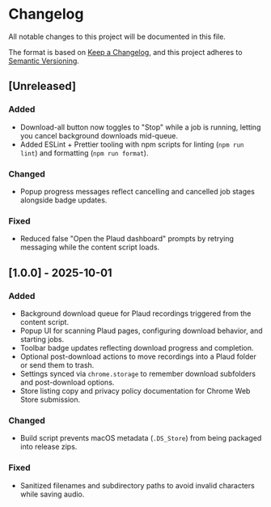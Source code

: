 # Changelog

All notable changes to this project will be documented in this file.

The format is based on [Keep a Changelog](https://keepachangelog.com/en/1.1.0/), and this project adheres to [Semantic Versioning](https://semver.org/spec/v2.0.0.html).

## [Unreleased]

### Added

- Download-all button now toggles to "Stop" while a job is running, letting you cancel background downloads mid-queue.
- Added ESLint + Prettier tooling with npm scripts for linting (`npm run lint`) and formatting (`npm run format`).

### Changed

- Popup progress messages reflect cancelling and cancelled job stages alongside badge updates.

### Fixed

- Reduced false "Open the Plaud dashboard" prompts by retrying messaging while the content script loads.

## [1.0.0] - 2025-10-01

### Added

- Background download queue for Plaud recordings triggered from the content script.
- Popup UI for scanning Plaud pages, configuring download behavior, and starting jobs.
- Toolbar badge updates reflecting download progress and completion.
- Optional post-download actions to move recordings into a Plaud folder or send them to trash.
- Settings synced via `chrome.storage` to remember download subfolders and post-download options.
- Store listing copy and privacy policy documentation for Chrome Web Store submission.

### Changed

- Build script prevents macOS metadata (`.DS_Store`) from being packaged into release zips.

### Fixed

- Sanitized filenames and subdirectory paths to avoid invalid characters while saving audio.
